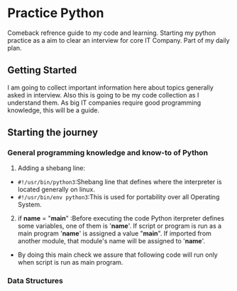 # Practice Python

Comeback refrence guide to my code and learning. Starting my python practice as a aim to clear an interview for core IT Company. Part of my daily plan.

## Getting Started

I am going to collect important information here about topics generally asked in interview. Also this is going to be my code collection as I understand them.
As big IT companies require good programming knowledge, this will be a guide.

## Starting the journey

### General programming knowledge and know-to of Python 

1. Adding a shebang line:
- `#!/usr/bin/python3`:Shebang line that defines where the interpreter is located generally on linux.
- `#!/usr/bin/env python3`:This is used for portability over all Operating System.

2. if __name__ = "__main__" :Before executing the code Python iterpreter defines some variables, one of them is '__name__'. If script or program is run as a main program '__name__' is assigned a value "__main__". If imported from another module, that module's name will be assigned to '__name__'.

- By doing this main check we assure that following code will run only when script is run as main program.


### Data Structures
